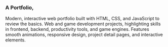 ### A Portfolio,

Modern, interactive web portfolio built with HTML, CSS, and JavaScript to review the basics. Web and game development projects, highlighting skills in frontend, backend, productivity tools, and game engines. Features smooth animations, responsive design, project detail pages, and interactive elements.
